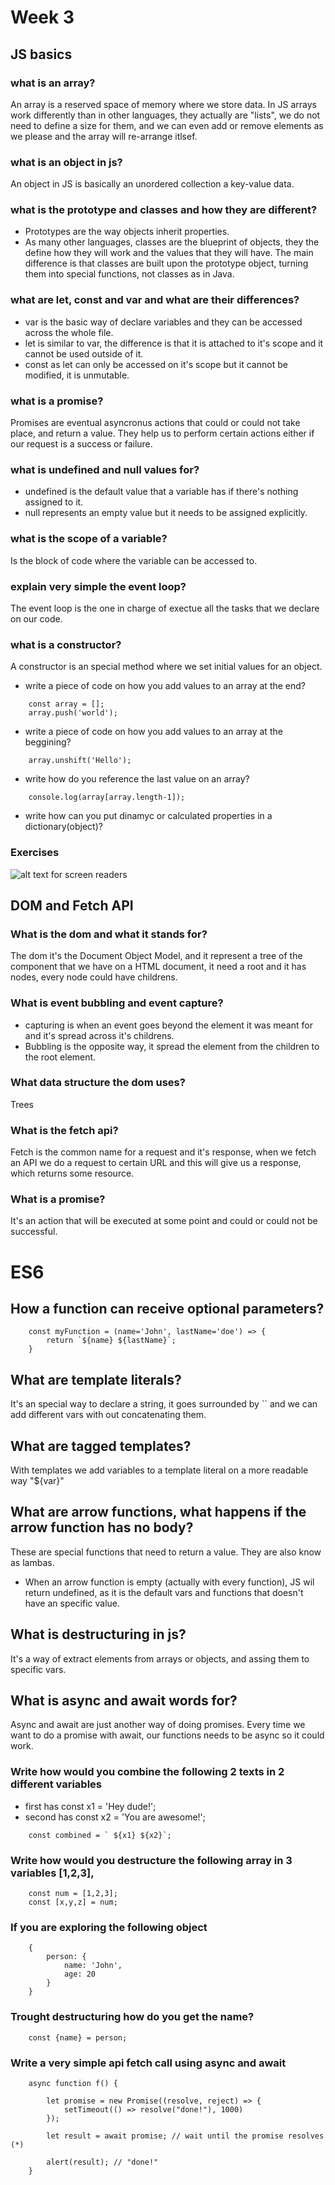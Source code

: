 # Week 3
## JS basics
### what is an array?
An array is a reserved space of memory where we store data. In JS arrays work differently than in other languages, they actually are "lists", we do not need to define a size for them, and we can even add or remove elements as we please and the array will re-arrange itlsef.

### what is an object in js?
An object in JS is basically an unordered collection a key-value data.

### what is the prototype and classes and how they are different?
- Prototypes are the way objects inherit properties.
- As many other languages, classes are the blueprint of objects, they the define how they will  work and the values that they will have.
The main difference is that classes are built upon the prototype object, turning them into special functions, not classes as in Java.

### what are let, const and var and what are their differences?
- var is the basic way of declare variables and they can be accessed across the whole file.
- let is similar to var, the difference is that it is attached to it's scope and it cannot be used outside of it.
- const as let can only be accessed on it's scope but it cannot be modified, it is unmutable.

### what is a promise?
Promises are eventual asyncronus actions that could or could not take place, and return a value. They help us to perform certain actions either if our request is a success or failure.

### what is undefined and null values for?
- undefined is the default value that a variable has if there's nothing assigned to it.
- null represents an empty value but it needs to be assigned explicitly.

### what is the scope of a variable?
Is the block of code where the variable can be accessed to.

### explain very simple the event loop?
The event loop is the one in charge of exectue all the tasks that we declare on our code.

### what is a constructor?
A constructor is an special method where we set initial values for an object.

* write a piece of code on how you add values to an array at the end?
```
	const array = [];
    array.push('world');
```
* write a piece of code on how you add values to an array at the beggining?
```
	array.unshift('Hello');
```
* write how do you reference the last value on an array?
```
	console.log(array[array.length-1]);
```
* write how can you put dinamyc or calculated properties in a dictionary(object)?

### Exercises
![alt text for screen readers](Exercises/ex1.png "Ping to twitter")


## DOM and Fetch API
### What is the dom and what it stands for?
The dom it's the Document Object Model, and it represent a tree of the component that we have on a HTML document, it need a root and it has nodes, every node could have childrens.

### What is event bubbling and event capture?
- capturing is when an event goes beyond the element it was meant for and it's spread across it's childrens.
- Bubbling is the opposite way, it spread the element from the children to the root element.

### What data structure the dom uses?
Trees

### What is the fetch api?
Fetch is the common name for a request and it's response, when we fetch an API we do a request to certain URL and this will give us a response, which returns some resource.

### What is a promise?
It's an action that will be executed at some point and could or could not be successful.

# ES6
## How a function can receive optional parameters?
```
	const myFunction = (name='John', lastName='doe') => { 
        return `${name} ${lastName}`;
    }
```
## What are template literals?
It's an special way to declare a string, it goes surrounded by `` and we can add different vars with out concatenating them.

## What are tagged templates?
With templates we add variables to a template literal on a more readable way "${var}"

## What are arrow functions, what happens if the arrow function has no body?
These are special functions that need to return a value. They are also know as lambas.
- When an arrow function is empty (actually with every function), JS wil return undefined, as it is the default vars and functions that doesn't have an specific value.

## What is destructuring in js?
It's a way of extract elements from arrays or objects, and assing them to specific vars.

## What is async and await words for?
Async and await are just another way of doing promises. Every time we want to do a promise with await, our functions needs to be async so it could work.

### Write how would you combine the following 2 texts in 2 different variables 
- first has const x1 = 'Hey dude!';
- second has const x2 = 'You are awesome!';
```
    const combined = ` ${x1} ${x2}`;
```
### Write how would you destructure the following array in 3 variables [1,2,3],
```
    const num = [1,2,3];
    const [x,y,z] = num;
```

### If you are exploring the following object
```
	{
		person: {
			name: 'John',
			age: 20
		}
	}
```
### Trought destructuring how do you get the name?
```
    const {name} = person;
```

### Write a very simple api fetch call using async and await
```
    async function f() {

        let promise = new Promise((resolve, reject) => {
            setTimeout(() => resolve("done!"), 1000)
        });

        let result = await promise; // wait until the promise resolves (*)

        alert(result); // "done!"
    }
```

